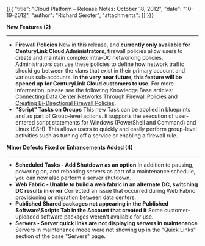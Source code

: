 {{{
  "title": "Cloud Platform – Release Notes: October 18, 2012",
  "date": "10-19-2012",
  "author": "Richard Seroter",
  "attachments": []
}}}

<p><strong>New Features (2)</strong>
</p>
<hr />
<ul>
  <li><strong>Firewall Policies</strong> New in this release, and <strong>currently only available for CenturyLink Cloud Administrators</strong>, firewall policies allow users to create and maintain complex intra-DC networking policies. Administrators can
    use these policies to define how network traffic should go between the vlans that exist in their primary account and various sub-accounts. <strong>In the very near future, this feature will be opened up for CenturyLink Cloud customers to use</strong>. For more
    information, please see the following Knowledge Base articles: <a href="../../Network/CenturyLink Cloud/creating-cross-data-center-firewall-policies.md">Connecting Data Center Networks Through Firewall Policies</a>    and <a href="../../Network/CenturyLink Cloud/creating-bi-directional-firewall-policies.md">Creating Bi-Directional Firewall Policies</a>.</li>
  <li><strong>"Script" Tasks on Groups</strong> This new Task can be applied in blueprints and as part of Group-level actions. It supports the execution of user-entered script statements for Windows (PowerShell and Command) and Linux (SSH). This
    allows users to quickly and easily perform group-level activities such as turning off a service or enabling a firewall rule.</li>
</ul>
<p></p>
<p><strong>Minor Defects Fixed or Enhancements Added (4)</strong>
</p>
<hr />
<ul>
  <li><strong>Scheduled Tasks - Add Shutdown as an option</strong> In addition to pausing, powering on, and rebooting servers as part of a maintenance schedule, you can now also perform a server shutdown.</li>
  <li><strong>Web Fabric - Unable to build a web fabric in an alternate DC, switching DC results in error</strong> Corrected an issue that occurred during Web Fabric provisioning or migration between data centers.</li>
  <li><strong>Published Shared packages not appearing in the Published Software\Scripts Tab in the Account that created it</strong> Some customer-uploaded software packages weren't available for use.</li>
  <li><strong>Servers - Server quick links are not displaying servers in maintenance</strong> Servers in maintenance mode were not showing up in the "Quick Links" section of the base "Servers" page.</li>
</ul>
